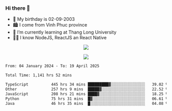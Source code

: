 ### Hi there 👋
- 🎂 My birthday is 02-09-2003
- 🏙️ I come from Vinh Phuc province
- 🌱 I’m currently learning at Thang Long University
- 🧑‍💻 I know NodeJS, ReactJS an React Native
<p align="center"><img src="https://github-readme-stats.vercel.app/api?username=tmquang0209&show_icons=true&theme=gradient"></p>
<p align="center"><img src="https://github-readme-stats.vercel.app/api/top-langs/?username=tmquang0209&hide=scss,css&langs_count=10"></p>
<!--START_SECTION:waka-->

```txt
From: 04 January 2024 - To: 19 April 2025

Total Time: 1,141 hrs 52 mins

TypeScript          445 hrs 34 mins █████████▓░░░░░░░░░░░░░░░   39.02 %
Other               257 hrs 9 mins  █████▓░░░░░░░░░░░░░░░░░░░   22.52 %
JavaScript          208 hrs 21 mins ████▓░░░░░░░░░░░░░░░░░░░░   18.25 %
Python              75 hrs 31 mins  █▓░░░░░░░░░░░░░░░░░░░░░░░   06.61 %
Java                46 hrs 35 mins  █░░░░░░░░░░░░░░░░░░░░░░░░   04.08 %
```

<!--END_SECTION:waka-->
